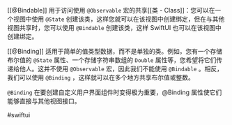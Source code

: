 [[@Bindable]] 用于访问使用 `@Observable` 宏的共享[[类 - Class]]：您可以在一个视图中使用 `@State` 创建该类，这样您就可以在该视图中创建绑定，但在与其他视图共享时，您可以使用 `@Bindable` 创建该类，这样 SwiftUI 也可以在该视图中创建绑定。

[[@Binding]] 适用于简单的值类型数据，而不是单独的类。例如，您有一个存储布尔值的 `@State` 属性、一个存储字符串数组的 `Double` 属性等，您希望将它们传递给他人。这并不使用 `@Observable` 宏，因此我们不能使用 `@Bindable` 。相反，我们可以使用 `@Binding` ，这样就可以在多个地方共享布尔值或整数。

`@Binding` 在要创建自定义用户界面组件时变得极为重要，@Binding 属性使它们能够直接与其他视图接口。

#swiftui 